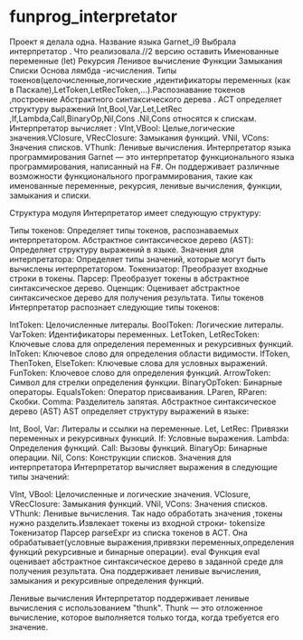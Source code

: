 # funprog_interpretator
 Проект я делала одна.
 Название языка Garnet_i9
 Выбрала интерпретатор .
 Что реализовала.//2 версию оставить 
 Именованные переменные (let)
 Рекурсия
 Ленивое вычисление
 Функции
 Замыкания
 Списки 
 Основа лямбда -исчисления.
 Типы токенов(целочисленные,логические ,идентификаторы переменных (как в Паскале),LetToken,LetRecToken,...).Распознавание токенов  ,построение Абстрактного синтаксического дерева . 
 АСТ определяет структуру выражений  Int,Bool,Var,Let,LetRec ,If,Lambda,Call,BinaryOp,Nil,Cons .Nil,Cons относятся к спискам.
 Интерпретатор вычисляет : VInt,VBool: Целые,логические значения.VClosure, VRecClosure: Замыкания функций.
VNil, VCons: Значения списков.
VThunk: Ленивые вычисления.
Интерпретатор языка программирования Garnet — это интерпретатор функционального языка программирования, написанный на F#. Он поддерживает различные возможности функционального программирования, такие как именованные переменные, рекурсия, ленивые вычисления, функции, замыкания и списки.

Структура модуля
Интерпретатор имеет следующую структуру:

Типы токенов: Определяет типы токенов, распознаваемых интерпретатором.
Абстрактное синтаксическое дерево (AST): Определяет структуру выражений в языке.
Значения для интерпретатора: Определяет типы значений, которые могут быть вычислены интерпретатором.
Токенизатор: Преобразует входные строки в токены.
Парсер: Преобразует токены в абстрактное синтаксическое дерево.
Оценщик: Оценивает абстрактное синтаксическое дерево для получения результата.
Типы токенов
Интерпретатор распознает следующие типы токенов:

IntToken: Целочисленные литералы.
BoolToken: Логические литералы.
VarToken: Идентификаторы переменных.
LetToken, LetRecToken: Ключевые слова для определения переменных и рекурсивных функций.
InToken: Ключевое слово для определения области видимости.
IfToken, ThenToken, ElseToken: Ключевые слова для условных выражений.
FunToken: Ключевое слово для определения функций.
ArrowToken: Символ для стрелки определения функции.
BinaryOpToken: Бинарные операторы.
EqualsToken: Оператор присваивания.
LParen, RParen: Скобки.
Comma: Разделитель запятая.
Абстрактное синтаксическое дерево (AST)
AST определяет структуру выражений в языке:

Int, Bool, Var: Литералы и ссылки на переменные.
Let, LetRec: Привязки переменных и рекурсивных функций.
If: Условные выражения.
Lambda: Определения функций.
Call: Вызовы функций.
BinaryOp: Бинарные операции.
Nil, Cons: Конструкции списков.
Значения для интерпретатора
Интерпретатор вычисляет выражения в следующие типы значений:

VInt, VBool: Целочисленные и логические значения.
VClosure, VRecClosure: Замыкания функций.
VNil, VCons: Значения списков.
VThunk: Ленивые вычисления.
Так надо обработать значения ,токены нужно разделить.Извлекает токены из входной строки- tokensize
Токенизатор
Парсер
parseExpr из списка токенов в АСТ. Она обрабатывает(условные выражения,привязки переменных,определения функций рекурсивные и бинарные операции).
eval
Функция eval оценивает абстрактное синтаксическое дерево в заданной среде для получения результата. Она поддерживает ленивые вычисления, замыкания и рекурсивные определения функций.

Ленивые вычисления
Интерпретатор поддерживает ленивые вычисления с использованием "thunk". Thunk — это отложенное вычисление, которое выполняется только тогда, когда требуется его значение.
